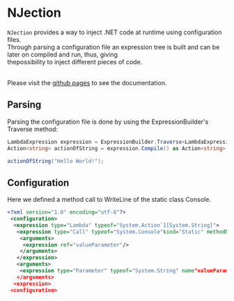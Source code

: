 NJection
===================

`NJection` provides a way to inject .NET code at runtime using configuration files.<br/>
Through parsing a configuration file an expression tree is built and can be later on compiled and run, thus, giving<br/> thepossibility to inject different pieces of code.<br/><br/>

Please visit the [github pages](https://sagifogel.github.io/NJection/) to see the documentation.

## Parsing

Parsing the configuration file is done by using the ExpressionBuilder's Traverse method:

```c#
LambdaExpression expression = ExpressionBuilder.Traverse<LambdaExpression>(@"C:\Example.config");
Action<string> actionOfString = expression.Compile() as Action<string>;

actionOfString("Hello World!");
```

## Configuration

Here we defined a method call to WriteLine of the static class Console.

```xml
<?xml version="1.0" encoding="utf-8"?>
 <configuration>
  <expression type="Lambda" typeof="System.Action`1[System.String]">
   <expression type="Call" typeof="System.Console"kind="Static" methodName="WriteLine">
    <arguments>
     <expression ref="valueParameter"/>
    </arguments>
   </expression>
   <arguments>
    <expression type="Parameter" typeof="System.String" name"valueParameter"/>
   </arguments>
  <expression>
 <configuration>
```
